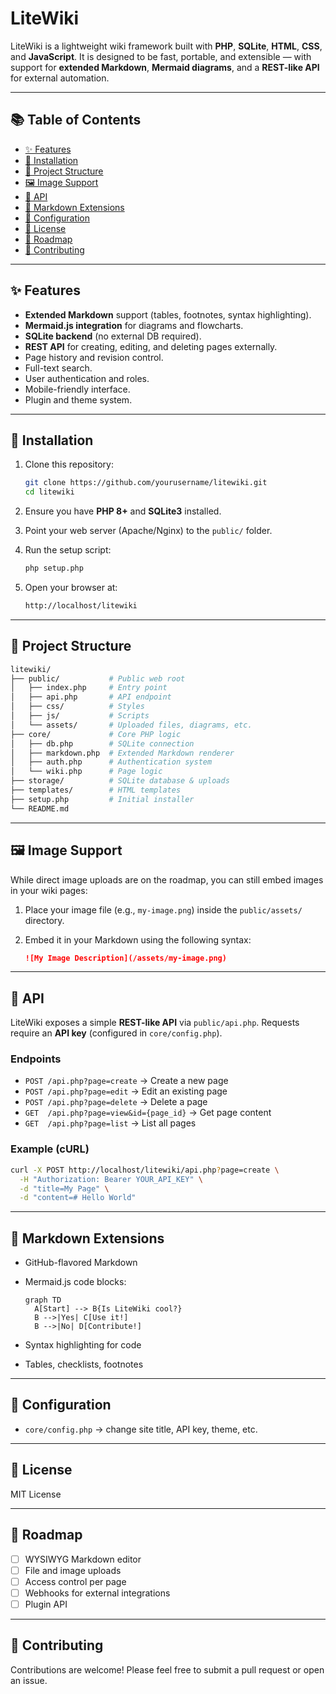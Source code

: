 # LiteWiki

LiteWiki is a lightweight wiki framework built with **PHP**, **SQLite**, **HTML**, **CSS**, and **JavaScript**.
It is designed to be fast, portable, and extensible — with support for **extended Markdown**, **Mermaid diagrams**, and a **REST-like API** for external automation.

---

## 📚 Table of Contents

- [✨ Features](#-features)
- [🚀 Installation](#-installation)
- [📂 Project Structure](#-project-structure)
- [🖼️ Image Support](#️-image-support)
- [🔌 API](#-api)
- [📝 Markdown Extensions](#-markdown-extensions)
- [🔧 Configuration](#-configuration)
- [📜 License](#-license)
- [🌱 Roadmap](#-roadmap)
- [🤝 Contributing](#-contributing)

---

## ✨ Features

- **Extended Markdown** support (tables, footnotes, syntax highlighting).
- **Mermaid.js integration** for diagrams and flowcharts.
- **SQLite backend** (no external DB required).
- **REST API** for creating, editing, and deleting pages externally.
- Page history and revision control.
- Full-text search.
- User authentication and roles.
- Mobile-friendly interface.
- Plugin and theme system.

---

## 🚀 Installation

1. Clone this repository:

    ```bash
    git clone https://github.com/yourusername/litewiki.git
    cd litewiki
    ```

2. Ensure you have **PHP 8+** and **SQLite3** installed.

3. Point your web server (Apache/Nginx) to the `public/` folder.

4. Run the setup script:

    ```bash
    php setup.php
    ```

5. Open your browser at:

    ```bash
    http://localhost/litewiki
    ```

---

## 📂 Project Structure

```bash
litewiki/
├── public/           # Public web root
│   ├── index.php     # Entry point
│   ├── api.php       # API endpoint
│   ├── css/          # Styles
│   ├── js/           # Scripts
│   └── assets/       # Uploaded files, diagrams, etc.
├── core/             # Core PHP logic
│   ├── db.php        # SQLite connection
│   ├── markdown.php  # Extended Markdown renderer
│   ├── auth.php      # Authentication system
│   └── wiki.php      # Page logic
├── storage/          # SQLite database & uploads
├── templates/        # HTML templates
├── setup.php         # Initial installer
└── README.md
```

---

## 🖼️ Image Support

While direct image uploads are on the roadmap, you can still embed images in your wiki pages:

1. Place your image file (e.g., `my-image.png`) inside the `public/assets/` directory.
2. Embed it in your Markdown using the following syntax:

    ```markdown
    ![My Image Description](/assets/my-image.png)
    ```

---

## 🔌 API

LiteWiki exposes a simple **REST-like API** via `public/api.php`.
Requests require an **API key** (configured in `core/config.php`).

### Endpoints

- `POST /api.php?page=create` → Create a new page
- `POST /api.php?page=edit` → Edit an existing page
- `POST /api.php?page=delete` → Delete a page
- `GET  /api.php?page=view&id={page_id}` → Get page content
- `GET  /api.php?page=list` → List all pages

### Example (cURL)

```bash
curl -X POST http://localhost/litewiki/api.php?page=create \
  -H "Authorization: Bearer YOUR_API_KEY" \
  -d "title=My Page" \
  -d "content=# Hello World"
```

---

## 📝 Markdown Extensions

- GitHub-flavored Markdown
- Mermaid.js code blocks:

  ```mermaid
  graph TD
    A[Start] --> B{Is LiteWiki cool?}
    B -->|Yes| C[Use it!]
    B -->|No| D[Contribute!]
  ```

- Syntax highlighting for code
- Tables, checklists, footnotes

---

## 🔧 Configuration

- `core/config.php` → change site title, API key, theme, etc.

---

## 📜 License

MIT License

---

## 🌱 Roadmap

- [ ] WYSIWYG Markdown editor
- [ ] File and image uploads
- [ ] Access control per page
- [ ] Webhooks for external integrations
- [ ] Plugin API

---

## 🤝 Contributing

Contributions are welcome! Please feel free to submit a pull request or open an issue.

